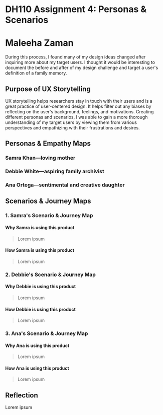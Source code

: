 # DH110 Assignment 4: Personas & Scenarios
# Maleeha Zaman

During this process, I found many of my design ideas changed after inquiring more about my target users. I thought it would be interesting to document the before and after of my design challenge and target a user's definition of a family memory.

## Purpose of UX Storytelling
UX storytelling helps researchers stay in touch with their users and is a great practice of user-centered design. It helps filter out any biases by reflecting on the user's background, feelings, and motivations. Creating different personas and scenarios, I was able to gain a more thorough understanding of my target users by viewing them from various perspectives and empathizing with their frustrations and desires. 

## Personas & Empathy Maps
### Samra Khan—loving mother
### Debbie White—aspiring family archivist
### Ana Ortega—sentimental and creative daughter

## Scenarios & Journey Maps
### 1. Samra's Scenario & Journey Map
#### Why Samra is using this product
> Lorem ipsum
#### How Samra is using this product
> Lorem ipsum
### 2. Debbie's Scenario & Journey Map
#### Why Debbie is using this product
> Lorem ipsum
#### How Debbie is using this product
> Lorem ipsum
### 3. Ana's Scenario & Journey Map
#### Why Ana is using this product
> Lorem ipsum
#### How Ana is using this product
> Lorem ipsum
## Reflection
Lorem ipsum
